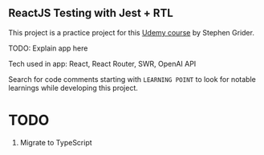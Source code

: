 ## ReactJS Testing with Jest + RTL

This project is a practice project for this [Udemy course](https://www.udemy.com/course/react-testing-library-and-jest/) by Stephen Grider.

TODO: Explain app here

Tech used in app: React, React Router, SWR, OpenAI API

Search for code comments starting with `LEARNING POINT` to look for notable learnings while developing this project.

# TODO

1. Migrate to TypeScript
